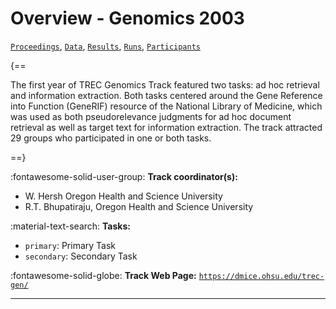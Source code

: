 # Overview - Genomics 2003

[`Proceedings`](./proceedings.md), [`Data`](./data.md), [`Results`](./results.md), [`Runs`](./runs.md), [`Participants`](./participants.md)

{==

The first year of TREC Genomics Track featured two tasks: ad hoc retrieval and information extraction. Both tasks centered around the Gene Reference into Function (GeneRIF) resource of the National Library of Medicine, which was used as both pseudorelevance judgments for ad hoc document retrieval as well as target text for information extraction. The track attracted 29 groups who participated in one or both tasks.

==}

:fontawesome-solid-user-group: **Track coordinator(s):**

- W. Hersh Oregon Health and Science University 
- R.T. Bhupatiraju, Oregon Health and Science University 

:material-text-search: **Tasks:**

- `primary`: Primary Task 
- `secondary`: Secondary Task 

:fontawesome-solid-globe: **Track Web Page:** [`https://dmice.ohsu.edu/trec-gen/`](https://dmice.ohsu.edu/trec-gen/) 

---

